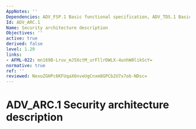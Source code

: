 ```yaml
---
AppNotes: ''
Dependencies: ADV_FSP.1 Basic functional specification, ADV_TDS.1 Basic design
Id: ADV_ARC.1
Name: Security architecture description
Objectives: ''
active: true
derived: false
level: 1.29
links:
- AFML-022: mn169B-Lruv_mJ5XctM_urFllrDWLX-4unhW0likScY=
normative: true
ref: ''
reviewed: NexoZGHPc6KFUqaX6nveUgCnxm8GPCb2U7x7ob-NDsc=
---
```


# ADV_ARC.1 Security architecture description